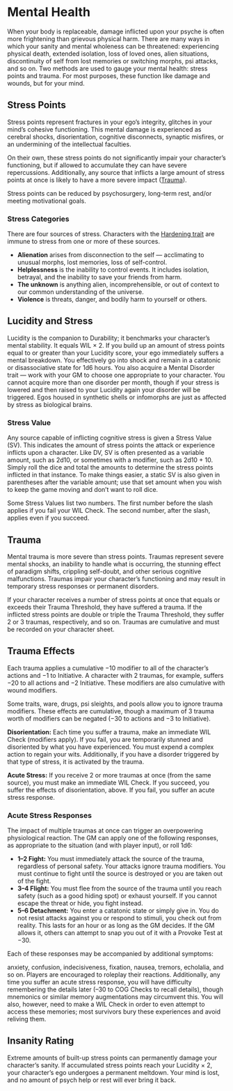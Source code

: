 # Mental Health

When your body is replaceable, damage inflicted upon your psyche is often more frightening than grievous physical harm. There are many ways in which your sanity and mental wholeness can be threatened: experiencing physical death, extended isolation, loss of loved ones, alien situations, discontinuity of self from lost memories or switching morphs, psi attacks, and so on. Two methods are used to gauge your mental health: stress points and trauma. For most purposes, these function like damage and wounds, but for your mind.

## Stress Points

Stress points represent fractures in your ego’s integrity, glitches in your mind’s cohesive functioning. This mental damage is experienced as cerebral shocks, disorientation, cognitive disconnects, synaptic misfires, or an undermining of the intellectual faculties.

On their own, these stress points do not significantly impair your character’s functioning, but if allowed to accumulate they can have severe repercussions. Additionally, any source that inflicts a large amount of stress points at once is likely to have a more severe impact ([Trauma](../12/18-mental-health.md#trauma)).

Stress points can be reduced by psychosurgery, long-term rest, and/or meeting motivational goals.

### Stress Categories

There are four sources of stress. Characters with the [Hardening trait](../04/28-traits.md#hardening) are immune to stress from one or more of these sources.

- **Alienation** arises from disconnection to the self — acclimating to unusual morphs, lost memories, loss of self-control.
- **Helplessness** is the inability to control events. It includes isolation, betrayal, and the inability to save your friends from harm.
- **The unknown** is anything alien, incomprehensible, or out of context to our common understanding of the universe.
- **Violence** is threats, danger, and bodily harm to yourself or others.

## Lucidity and Stress

Lucidity is the companion to Durability; it benchmarks your character’s mental stability. It equals WIL × 2. If you build up an amount of stress points equal to or greater than your Lucidity score, your ego immediately suffers a mental breakdown. You effectively go into shock and remain in a catatonic or disassociative state for 1d6 hours. You also acquire a Mental Disorder trait — work with your GM to choose one appropriate to your character. You cannot acquire more than one disorder per month, though if your stress is lowered and then raised to your Lucidity again your disorder will be triggered. Egos housed in synthetic shells or infomorphs are just as affected by stress as biological brains.

### Stress Value

Any source capable of inflicting cognitive stress is given a Stress Value (SV). This indicates the amount of stress points the attack or experience inflicts upon a character. Like DV, SV is often presented as a variable amount, such as 2d10, or sometimes with a modifier, such as 2d10 + 10. Simply roll the dice and total the amounts to determine the stress points inflicted in that instance. To make things easier, a static SV is also given in parentheses after the variable amount; use that set amount when you wish to keep the game moving and don’t want to roll dice.

Some Stress Values list two numbers. The first number before the slash applies if you fail your WIL Check. The second number, after the slash, applies even if you succeed.

## Trauma

Mental trauma is more severe than stress points. Traumas represent severe mental shocks, an inability to handle what is occurring, the stunning effect of paradigm shifts, crippling self-doubt, and other serious cognitive malfunctions. Traumas impair your character’s functioning and may result in temporary stress responses or permanent disorders.

If your character receives a number of stress points at once that equals or exceeds their Trauma Threshold, they have suffered a trauma. If the inflicted stress points are double or triple the Trauma Threshold, they suffer 2 or 3 traumas, respectively, and so on. Traumas are cumulative and must be recorded on your character sheet.

## Trauma Effects

Each trauma applies a cumulative −10 modifier to all of the character’s actions and −1 to Initiative. A character with 2 traumas, for example, suffers −20 to all actions and −2 Initiative. These modifiers are also cumulative with wound modifiers.

Some traits, ware, drugs, psi sleights, and pools allow you to ignore trauma modifiers. These effects are cumulative, though a maximum of 3 trauma worth of modifiers can be negated (−30 to actions and −3 to Initiative).

**Disorientation:** Each time you suffer a trauma, make an immediate WIL Check (modifiers apply). If you fail, you are temporarily stunned and disoriented by what you have experienced. You must expend a complex action to regain your wits. Additionally, if you have a disorder triggered by that type of stress, it is activated by the trauma.

**Acute Stress:** If you receive 2 or more traumas at once (from the same source), you must make an immediate WIL Check. If you succeed, you suffer the effects of disorientation, above. If you fail, you suffer an acute stress response.

### Acute Stress Responses

The impact of multiple traumas at once can trigger an overpowering physiological reaction. The GM can apply one of the following responses, as appropriate to the situation (and with player input), or roll 1d6:

- **1–2 Fight:** You must immediately attack the source of the trauma, regardless of personal safety. Your attacks ignore trauma modifiers. You must continue to fight until the source is destroyed or you are taken out of the fight.
- **3–4 Flight:** You must flee from the source of the trauma until you reach safety (such as a good hiding spot) or exhaust yourself. If you cannot escape the threat or hide, you fight instead.
- **5–6 Detachment:** You enter a catatonic state or simply give in. You do not resist attacks against you or respond to stimuli, you check out from reality. This lasts for an hour or as long as the GM decides. If the GM allows it, others can attempt to snap you out of it with a Provoke Test at −30.

Each of these responses may be accompanied by additional symptoms:

anxiety, confusion, indecisiveness, fixation, nausea, tremors, echolalia, and so on. Players are encouraged to roleplay their reactions. Additionally, any time you suffer an acute stress response, you will have difficulty remembering the details later (–30 to COG Checks to recall details), though mnemonics or similar memory augmentations may circumvent this. You will also, however, need to make a WIL Check in order to even attempt to access these memories; most survivors bury these experiences and avoid reliving them.

## Insanity Rating

Extreme amounts of built-up stress points can permanently damage your character’s sanity. If accumulated stress points reach your Lucidity × 2, your character’s ego undergoes a permanent meltdown. Your mind is lost, and no amount of psych help or rest will ever bring it back.
